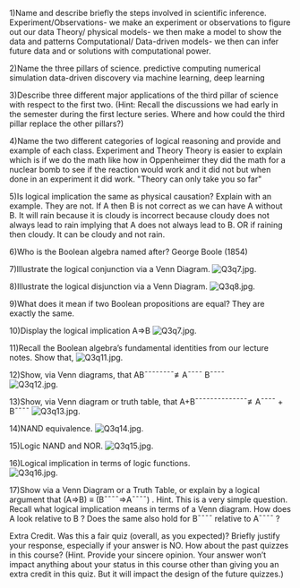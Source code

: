 1)Name and describe briefly the steps involved in scientific inference.
Experiment/Observations- we make an experiment or observations to figure out our data
Theory/ physical models- we then make a model to show the data and patterns
Computational/ Data-driven models- we then can infer future data and or solutions with computational power.

2)Name the three pillars of science.
predictive computing
numerical simulation
data-driven discovery via machine learning, deep learning

3)Describe three different major applications of the third pillar of science with respect to the first two.
(Hint: Recall the discussions we had early in the semester during the first lecture series. Where and how could the third pillar replace the other pillars?)

4)Name the two different categories of logical reasoning and provide and example of each class.
Experiment and Theory
Theory is easier to explain which is if we do the math like how in Oppenheimer they did the math for a nuclear bomb to see if the reaction would work and it did not but when done in an experiment it did work. "Theory can only take you so far"

5)Is logical implication the same as physical causation? Explain with an example.
They are not. If A then B is not correct as we can have A without B. It will rain because it is cloudy is incorrect because cloudy does not always lead to rain implying that A does not always lead to B. OR if raining then cloudy. It can be cloudy and not rain.

6)Who is the Boolean algebra named after?
George Boole (1854)

7)Illustrate the logical conjunction via a Venn Diagram.
![Q3q7.jpg](Q3q7.jpg).

8)Illustrate the logical disjunction via a Venn Diagram.
![Q3q8.jpg](Q3q8.jpg).

9)What does it mean if two Boolean propositions are equal?
They are exactly the same.

10)Display the logical implication A⇒B
![Q3q7.jpg](Q3q7.jpg).


11)Recall the Boolean algebra’s fundamental identities from our lecture notes. Show that,
![Q3q11.jpg](Q3q11.jpg).


12)Show, via Venn diagrams, that AB¯¯¯¯¯¯¯¯≢A¯¯¯¯ B¯¯¯¯  
![Q3q12.jpg](Q3q12.jpg).

13)Show, via Venn diagram or truth table, that A+B¯¯¯¯¯¯¯¯¯¯¯¯¯¯≢A¯¯¯¯ + B¯¯¯¯
![Q3q13.jpg](Q3q13.jpg).

14)NAND equivalence.
![Q3q14.jpg](Q3q14.jpg).

15)Logic NAND and NOR.
![Q3q15.jpg](Q3q15.jpg).

16)Logical implication in terms of logic functions.  
![Q3q16.jpg](Q3q16.jpg).  

17)Show via a Venn Diagram or a Truth Table, or explain by a logical argument that (A⇒B) ≡ (B¯¯¯¯⇒A¯¯¯¯)
. Hint. This is a very simple question. Recall what logical implication means in terms of a Venn diagram. How does A
 look relative to B
? Does the same also hold for B¯¯¯¯
 relative to A¯¯¯¯
?

Extra Credit. Was this a fair quiz (overall, as you expected)? Briefly justify your response, especially if your answer is NO. How about the past quizzes in this course? (Hint. Provide your sincere opinion. Your answer won’t impact anything about your status in this course other than giving you an extra credit in this quiz. But it will impact the design of the future quizzes.)
